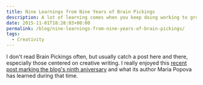 ```yaml
---
title: Nine Learnings from Nine Years of Brain Pickings
description: A lot of learning comes when you keep doing working to grow a creation.
date: 2015-11-01T18:28:03+00:00
permalink: /blog/nine-learnings-from-nine-years-of-brain-pickings/
tags:
  - Creativity
---
```


I don't read Brain Pickings often, but usually catch a post here and there, especially those centered on creative writing. I really enjoyed this [recent post marking the blog's ninth aniversary](https://www.brainpickings.org/2015/10/23/nine-years-of-brain-pickings/) and what its author Maria Popova has learned during that time.
